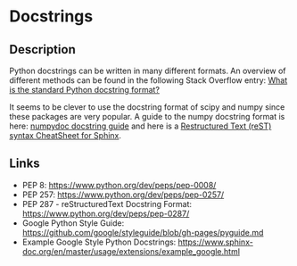 # Docstrings

## Description
Python docstrings can be written in many different formats. An overview
of different methods can be found in the following Stack Overflow entry:
[What is the standard Python docstring
format?](https://stackoverflow.com/questions/3898572/what-is-the-standard-python-docstring-format)

It seems to be clever to use the docstring format of scipy and numpy
since these packages are very popular. A guide to the numpy docstring
format is here: [numpydoc docstring
guide](https://numpydoc.readthedocs.io/en/latest/) and here is a
[Restructured Text (reST) syntax CheatSheet for
Sphinx](https://thomas-cokelaer.info/tutorials/sphinx/rest_syntax.html).

## Links
- PEP 8: <https://www.python.org/dev/peps/pep-0008/>
- PEP 257: <https://www.python.org/dev/peps/pep-0257/>
- PEP 287 - reStructuredText Docstring Format:
  <https://www.python.org/dev/peps/pep-0287/>
- Google Python Style Guide:
  <https://github.com/google/styleguide/blob/gh-pages/pyguide.md>
- Example Google Style Python Docstrings: https://www.sphinx-doc.org/en/master/usage/extensions/example_google.html
